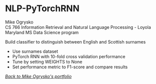 # NLP-PyTorchRNN

Mike Ogrysko<br>
CS 766 Information Retrieval and Natural Language Processing - Loyola Maryland MS Data Science program<br>

Build classifier to distinguish between English and Scottish surnames
- Use surnames dataset
- PyTorch RNN with 10-fold cross validation performance
- Tune by setting WEIGHTS to None
- Set performance metric to F1-score and compare results

<i><a href="https://mcogrysko.github.io">Back to Mike Ogrysko's portfolio</a></i>
